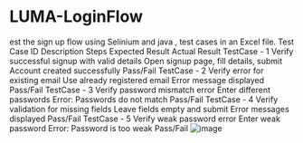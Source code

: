 # LUMA-LoginFlow
est the sign up flow using Selinium and java , test cases in an Excel file.
Test Case ID	Description	Steps	Expected Result	Actual Result
TestCase - 1	Verify successful signup with valid details	Open signup page, fill details, submit	Account created successfully	Pass/Fail
TestCase - 2	Verify error for existing email	Use already registered email	Error message displayed	Pass/Fail
TestCase - 3	Verify password mismatch error	Enter different passwords	Error: Passwords do not match	Pass/Fail
TestCase - 4	Verify validation for missing fields	Leave fields empty and submit	Error messages displayed	Pass/Fail
TestCase - 5	Verify weak password error	Enter weak password	Error: Password is too weak	Pass/Fail
![image](https://github.com/user-attachments/assets/305052d8-f48c-4b98-ae8d-141b4dbc3fc3)
